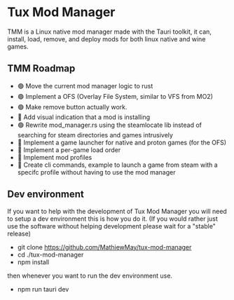 # Tux Mod Manager
TMM is a Linux native mod manager made with the Tauri toolkit, it can, install, load, remove, and deploy mods for both linux native and wine games.

## TMM Roadmap
 - 🟢 Move the current mod manager logic to rust
 - 🟢 Implement a OFS (Overlay File System, similar to VFS from MO2)
 - 🟢 Make remove button actually work.
 - 🔴 Add visual indication that a mod is installing
 - 🟢 Rewrite mod_manager.rs using the steamlocate lib instead of searching for steam directories and games intrusively
 - 🔴 Implement a game launcher for native and proton games (for the OFS)
 - 🔴 Implement a per-game load order
 - 🔴 Implement mod profiles
 - 🔴 Create cli commands, example to launch a game from steam with a specifc profile without having to use the mod manager

## Dev environment
If you want to help with the development of Tux Mod Manager you will need to setup a dev environment this is how you do it.
(If you would rather just use the software without helping development please wait for a "stable" release)

- git clone https://github.com/MathiewMay/tux-mod-manager
- cd ./tux-mod-manager
- npm install

then whenever you want to run the dev environment use.

- npm run tauri dev
